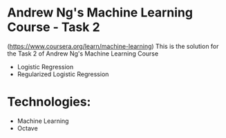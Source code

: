 # Andrew Ng's Machine Learning Course - Task 2
(https://www.coursera.org/learn/machine-learning)
This is the solution for the Task 2 of Andrew Ng's Machine Learning Course

- Logistic Regression
- Regularized Logistic Regression

Technologies:
======
- Machine Learning
- Octave

